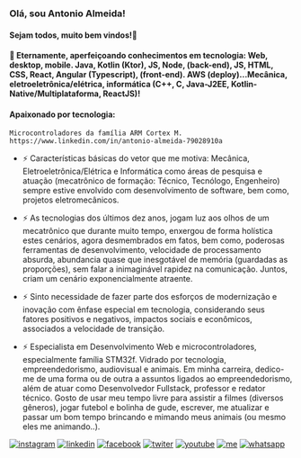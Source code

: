 ### Olá, sou Antonio Almeida!
####    Sejam todos, muito bem vindos!👋

<!--
**alfecjo/alfecjo** is a ✨ _special_ ✨ repository because its `README.md` (this file) appears on your GitHub profile.
https://dev.to/envoy_/150-badges-for-github-pnk
- 🌱 I’m currently learning ...
- 👯 I’m looking to collaborate on ...
- 🤔 I’m looking for help with ...
- 💬 Ask me about ...
- 📫 How to reach me: ...
- 😄 Pronouns: ...
- ⚡ Fun fact: ...
- 📫 alfecjo@hotmail.com
- 📫 alfecjo@gmail.com
- 📫 antonioalmeida@alunos.utfpr.edu.br
-->

#### 🔭 Eternamente, aperfeiçoando conhecimentos em tecnologia: Web, desktop, mobile. Java, Kotlin (Ktor), JS, Node, (back-end), JS, HTML,    CSS, React, Angular (Typescript), (front-end). AWS (deploy)...Mecânica, eletroeletrônica/elétrica, informática (C++, C, Java-J2EE, Kotlin-Native/Multiplataforma, ReactJS)!


#### Apaixonado por tecnologia:
   
    Microcontroladores da família ARM Cortex M. 
    https://www.linkedin.com/in/antonio-almeida-79028910a

- ⚡ Características básicas do vetor que me motiva: Mecânica,  Eletroeletrônica/Elétrica e Informática como áreas de pesquisa e atuação (mecatrônico de formação: Técnico, Tecnólogo, Engenheiro) sempre estive envolvido com desenvolvimento de software, bem como, projetos eletromecânicos.
- ⚡ As tecnologias dos últimos dez anos, jogam luz aos olhos de um mecatrônico que durante muito tempo, enxergou de forma holística estes cenários, agora desmembrados em fatos, bem como, poderosas ferramentas de desenvolvimento, velocidade de processamento absurda, abundancia quase que inesgotável de memória (guardadas as proporções), sem falar a inimaginável rapidez na comunicação. Juntos, criam um cenário exponencialmente atraente. 
- ⚡ Sinto necessidade de fazer parte dos esforços de modernização e inovação com ênfase especial em tecnologia, considerando seus fatores positivos e negativos, impactos sociais e econômicos, associados a velocidade de transição.

- ⚡ Especialista em Desenvolvimento Web e microcontroladores, especialmente família STM32f. Vidrado por tecnologia, empreendedorismo, audiovisual e animais. Em minha carreira, dedico-me de uma forma ou de outra a assuntos ligados ao empreendedorismo, além de atuar como Desenvolvedor Fullstack, professor e redator técnico. Gosto de usar meu tempo livre para assistir a filmes (diversos gêneros), jogar futebol e bolinha de gude, escrever, me atualizar e passar um bom tempo brincando e mimando meus animais (ou mesmo eles me animando..).

<!-- <img  height="180em" src="https://github-readme-stats.vercel.app/api?username=alfecjo&show_icons=true&theme=great-gatsby&include_all_commits=true&count_private=true"/> 

<img align="right" height="180em" src="https://github-readme-stats.vercel.app/api/top-langs/?username=alfecjo&layout=compact&langs_count=16&theme=great-gatsby"/>
-->
[![instagram](https://img.shields.io/badge/Instagram-E4405F?style=for-the-badge&logo=instagram&logoColor=white)](https://www.instagram.com/invites/contact/?i=6t7s2k4yyafo&utm_content=21w0zon)
[![linkedin](https://img.shields.io/badge/LinkedIn-0077B5?style=for-the-badge&logo=linkedin&logoColor=white)](https://www.linkedin.com/in/antonio-almeida-79028910a)
[![facebook](https://img.shields.io/badge/Facebook-1877F2?style=for-the-badge&logo=facebook&logoColor=white)](https://www.facebook.com/alfecjo)
[![twiter](https://img.shields.io/badge/Twitter-1DA1F2?style=for-the-badge&logo=twitter&logoColor=white)](https://twitter.com/alfecjo)
[![youtube](https://img.shields.io/badge/YouTube-FF0000?style=for-the-badge&logo=youtube&logoColor=white)](https://www.youtube.com/channel/UCsoNXQpjuBZRCL_FRi25zpA)
[![me](https://img.shields.io/badge/website-000000?style=for-the-badge&logo=About.me&logoColor=white)](https://alfecjo.github.io/)
[![whatsapp](https://img.shields.io/badge/WhatsApp-25D366?style=for-the-badge&logo=whatsapp&logoColor=white)](https://api.whatsapp.com/send?phone=5511934130986&text=Oi%20Antonio)
